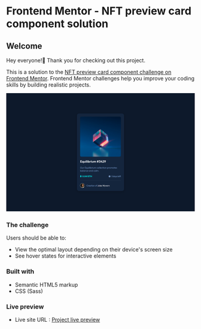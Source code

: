# Frontend Mentor - NFT preview card component solution

## Welcome

Hey everyone!👋 Thank you for checking out this project.

This is a solution to the [NFT preview card component challenge on Frontend Mentor](https://www.frontendmentor.io/challenges/nft-preview-card-component-SbdUL_w0U). Frontend Mentor challenges help you improve your coding skills by building realistic projects.

![NFT card component screenshot - desktop](./screenshot-desktop.png)

### The challenge

Users should be able to:

- View the optimal layout depending on their device's screen size
- See hover states for interactive elements

### Built with

- Semantic HTML5 markup
- CSS (Sass)

### Live preview

- Live site URL : [Project live preview]()
